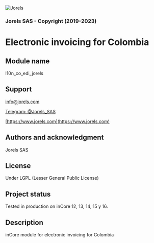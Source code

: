 ![Jorels](https://www.jorels.com/web/image/res.company/1/logo)
### Jorels SAS - Copyright (2019-2023)

# Electronic invoicing for Colombia

## Module name
l10n_co_edi_jorels

## Support

[info@jorels.com](mailto:info@jorels.com)

[Telegram: @Jorels_SAS](https://t.me/Jorels_SAS)

[https://www.jorels.com](https://www.jorels.com)

## Authors and acknowledgment
Jorels SAS

## License
Under LGPL (Lesser General Public License)

## Project status
Tested in production on inCore 12, 13, 14, 15 y 16.

## Description
inCore module for electronic invoicing for Colombia
